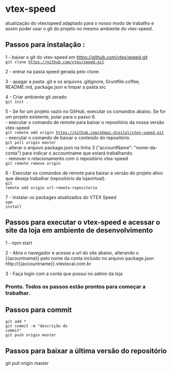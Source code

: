# vtex-speed
atualização do vtex/speed adaptado para o nosso modo de trabalho e assim poder usar o git do projeto no mesmo ambiente do vtex-speed.

## Passos para instalação :
1 - baixar o git do vtex-speed em https://github.com/vtex/speed.git
<br/><code>git clone https://github.com/vtex/speed.git</code>

2 - entrar na pasta speed gerada pelo clone.

3 - apagar a pasta .git e os arquivos .gitignore, Gruntfile.coffee, README.md, package.json e limpar a pasta src

4 - Criar ambiente git zerado
<br/><code>git init .</code>

5 - Se for um projeto vazio no GitHub, executar os comandos abaixo. Se for um projeto existente, pular para o passo 6.
<br/>- executar o comando de remote para baixar o repositório da nossa versão vtex-speed 
<br/><code>git remote add origin https://github.com/ohmai-digital/vtex-speed.git</code>
<br />- executar o comando de baixar o conteúdo do repositório.
<br/><code>git pull origin master</code>
<br />- alterar o arquivo package.json na linha 3 ("accountName": "nome-da-conta") para indicar o accountname que estará trabalhando.
<br/>- remover o relacionamento com o repositório vtex-speed
<br/><code>git remote remove origin</code>

6 - Executar os comandos de remote para baixar a versão do projeto ativo que deseja trabalhar (repositório da lojavirtual).
<br/><code>git remote add origin url-remota-repositorio</code>

7 - Instalar os packages atualizados do VTEX Speed
<br/><code>npm install</code>

## Passos para executar o vtex-speed e acessar o site da loja em ambiente de desenvolvimento
1 - npm start

2 - Abra o navegador e acesse a url do site abaixo, alterando o {{acountname}} pelo nome da conta incluido no arquivo package.json
<br/>http://{{accountname}}.vtexlocal.com.br 

3 - Faça login com a conta que possui no admin da loja

### Pronto. Todos os passos estão prontos para começar a trabalhar.

## Passos para commit
<code>git add *</code>
<br/><code>git commit -m "descrição do commit"</code>
<br/><code>git push origin master</code>

## Passos para baixar a última versão do repositório
git pull origin master

